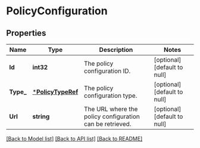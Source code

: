 # PolicyConfiguration

## Properties
Name | Type | Description | Notes
------------ | ------------- | ------------- | -------------
**Id** | **int32** | The policy configuration ID. | [optional] [default to null]
**Type_** | [***PolicyTypeRef**](PolicyTypeRef.md) | The policy configuration type. | [optional] [default to null]
**Url** | **string** | The URL where the policy configuration can be retrieved. | [optional] [default to null]

[[Back to Model list]](../README.md#documentation-for-models) [[Back to API list]](../README.md#documentation-for-api-endpoints) [[Back to README]](../README.md)



